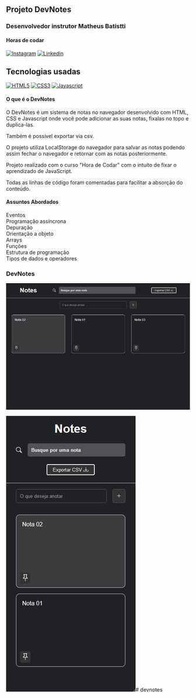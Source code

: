 ## Projeto DevNotes

### Desenvolvedor instrutor Matheus Batistti
#### Horas de codar

[![Instagram](https://img.shields.io/badge/Instagram-E4405F?style=for-the-badge&logo=instagram&logoColor=white)](https://www.instagram.com/horadecodar/)
[![Linkedin](https://img.shields.io/badge/LinkedIn-0077B5?style=for-the-badge&logo=linkedin&logoColor=white)](https://www.linkedin.com/in/matheusbattisti)

## Tecnologias usadas

[![HTML5](https://img.shields.io/badge/HTML5-E34F26?style=for-the-badge&logo=html5&logoColor=white)](#)
[![CSS3](https://img.shields.io/badge/CSS3-1572B6?style=for-the-badge&logo=css3&logoColor=white)](#)
[![Javascript](https://img.shields.io/badge/JavaScript-F7DF1E?style=for-the-badge&logo=javascript&logoColor=black)](#)

#### O que é o DevNotes

O DevNotes é um sistema de notas no navegador desenvolvido com HTML, CSS e Javascript onde você pode adicionar as suas notas, fixalas no topo e duplica-las.

Também é possível exportar via csv.

O projeto utiliza LocalStorage do navegador para salvar as notas podendo assim fechar o navegador e retornar com as notas posteriormente.

Projeto realizado com o curso "Hora de Codar" com o intuito de fixar o aprendizado de JavaScript.

Todas as linhas de código foram comentadas para facilitar a absorção do conteúdo.

#### Assuntos Abordados

Eventos<br>
Programação assíncrona<br>
Depuração<br>
Orientação a objeto<br>
Arrays<br>
Funções<br>
Estrutura de programação<br>
Tipos de dados e operadores<br>

### DevNotes

![Print DevNotes](img/devnote1.png)

![alt text](img/devnote2.png)#   d e v n o t e s 
 
 